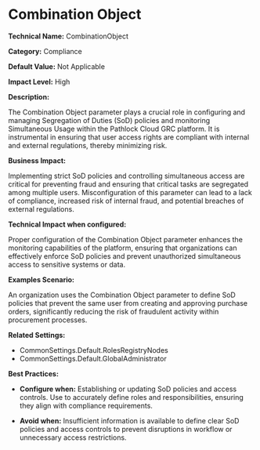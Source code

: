 # Combination Object

**Technical Name:** CombinationObject

**Category:** Compliance

**Default Value:** Not Applicable

**Impact Level:** High

**Description:**

The Combination Object parameter plays a crucial role in configuring and managing Segregation of Duties (SoD) policies and monitoring Simultaneous Usage within the Pathlock Cloud GRC platform. It is instrumental in ensuring that user access rights are compliant with internal and external regulations, thereby minimizing risk.

**Business Impact:**

Implementing strict SoD policies and controlling simultaneous access are critical for preventing fraud and ensuring that critical tasks are segregated among multiple users. Misconfiguration of this parameter can lead to a lack of compliance, increased risk of internal fraud, and potential breaches of external regulations.

**Technical Impact when configured:**

Proper configuration of the Combination Object parameter enhances the monitoring capabilities of the platform, ensuring that organizations can effectively enforce SoD policies and prevent unauthorized simultaneous access to sensitive systems or data.

**Examples Scenario:**

An organization uses the Combination Object parameter to define SoD policies that prevent the same user from creating and approving purchase orders, significantly reducing the risk of fraudulent activity within procurement processes.

**Related Settings:** 

- CommonSettings.Default.RolesRegistryNodes
- CommonSettings.Default.GlobalAdministrator

**Best Practices:** 

- **Configure when:** Establishing or updating SoD policies and access controls. Use to accurately define roles and responsibilities, ensuring they align with compliance requirements.
  
- **Avoid when:** Insufficient information is available to define clear SoD policies and access controls to prevent disruptions in workflow or unnecessary access restrictions.